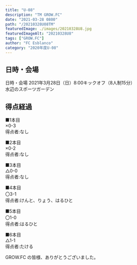 ```yaml
---
title: "U-08"
description: "TM GROW.FC"
date: "2021-03-28 0800"
path: "/20210328U08TM"
featuredImage: ./images/20210328U8.jpg
featuredImageAlt: "20210328U8"
tags: ["GROW.FC"]
author: "FC Esblanco"
category: "2020年度U-08"
---
```


## 日時・会場

日時・会場
2021年3月28日（日）8:00キックオフ（8人制15分）<br>
水辺のスポーツガーデン

## 得点経過

■1本目<br>
×0-3<br>
得点者:なし

■2本目<br>
×0-2<br>
得点者:なし

■3本目<br>
△0-0<br>
得点者:なし

■4本目<br>
〇3-1<br>
得点者:けんと、りょう、はるひと

■5本目<br>
〇1-0<br>
得点者:はるひと

■6本目<br>
△1-1<br>
得点者:たける


GROW.FC の皆様、ありがとうございました。
